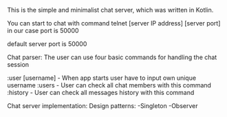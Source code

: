 This is the simple and minimalist chat server, which was written in Kotlin.

You can start to chat with command telnet [server IP address] [server port] in our case port is 50000

default server port is 50000



Chat parser:
The user can use four basic commands for handling the chat session

:user [username] - When app starts user have to input own unique username 
:users - User can check all chat members with this command
:history - User can check all messages history with this command 

Chat server implementation:
    Design patterns: 
        -Singleton
        -Observer
